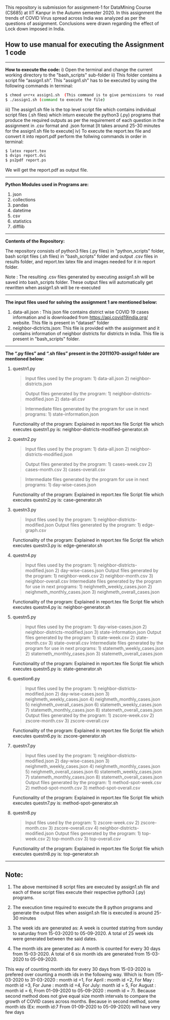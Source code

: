 This repository is submission for assignment-1 for DataMIning Course (CS685) at IIT Kanpur in the Autumn semester 2020. In this assignment the trends of COVID Virus spread across India was analyzed as per the questions of assignment. Conclusions were drawn regarding the effect of Lock down imposed in India.

## How to use manual for executing the Assignment 1 code

---------------------------
**How to execute the code:**
i) Open the terminal and change the current working directory to the "bash_scripts" sub-folder
ii) This folder contains a script file  “assign1.sh”. This "assign1.sh" has to be executed by using the following commands in terminal:

```sh
$ chmod u+r+x assign1.sh  (This command is to give permissions to read and execute the file)
$ ./assign1.sh (command to execute the file)
```

iii) The assign1.sh file is the top level script file which contains individual script files (.sh files) which inturn execute the python3 (.py) programs that produce the required outputs as per the requirement of each question in the assignment in .csv format and .json format [It takes around 25-30 minutes for the assign1.sh file to execute]
iv) To execute the report.tex file and convert it into report.pdf perform the follwing commands in order in terminal:

```sh
$ latex report.tex 
$ dvips report.dvi
$ ps2pdf report.ps
```
We will get the report.pdf as output file.

------------------------------------
**Python Modules used in Programs are:**
1) json
2) collections
3) pandas
4) datetime
5) csv
6) statistics
7) difflib
-------------------------------------------

**Contents of the Repository:**

The repository consists of python3 files (.py files) in "python_scripts" folder, bash script files (.sh files) in "bash_scripts" folder and output .csv files in results folder, and report.tex latex file and images needed for it in report folder.

Note : The resulting .csv files generated by executing assign1.sh will be saved into bash_scripts folder. These output files will automatically get rewritten when assign1.sh will be re-executed

----------------------------------------------------------------------
**The input files used for solving the assignment 1 are mentioned below:**

1) data-all.json : This json file contains district wise COVID 19 cases information and is downloaded from https://api.covid19india.org/ website. This file is present in "dataset" folder 
2) neighbor-dictricts.json: This file  is provided with the assignment and it contains information of neighbor districts for districts in India. This file is present in "bash_scripts" folder.

-------------------------------------------------------------------------
**The “.py files” and “.sh files” present in the 20111070-assign1 folder are mentioned below:**
1) questn1.py
	>Input files used by the program: 
    	1) data-all.json
       2) neighbor-districts.json

	>Output files generated by the program: 
		1) neighbor-districts-modified.json
	        2) data-all.csv

	>Intermediate files generated by the program for use in next programs:
	        1) state-information.json

	Functionality of the program: Explained in report.tex file
	Script file which executes questn1.py is: neighbor-districts-modified-generator.sh


2) questn2.py
	>Input files used by the program: 
		1) data-all.json 
		2) neighbor-districts-modified.json

    >Output files generated by the program: 
		1) cases-week.csv 
		2) cases-month.csv
		3) cases-overall.csv

    >Intermediate files generated by the program for use in next programs:
		1) day-wise-cases.json

    Functionality of the program: Explained in report.tex file
    Script file which executes questn2.py is: case-generator.sh


3) questn3.py
	>Input files used by the program:
		1) neighbor-districts-modified.json
   >Output files generated by the program:
		1) edge-graph.csv
   
   Functionality of the program: Explained in report.tex file
   Script file which executes questn3.py is: edge-generator.sh

4) questn4.py
	>Input files used by the program:
		1) neighbor-districts-modified.json
		2) day-wise-cases.json
   >Output files generated by the program:
		1) neighbor-week.csv
		2) neighbor-month.csv
		3) neighbor-overall.csv
   >Intermediate files generated by the program for use in next programs:
		1) neighmeth_weekly_cases.json
		2) neighmeth_monthly_cases.json
		3) neighmeth_overall_cases.json
		
	Functionality of the program: Explained in report.tex file
	Script file which executes questn4.py is: neighbor-generator.sh


5) questn5.py
    >Input files used by the program:
		1) day-wise-cases.json
		2) neighbor-districts-modified.json
		3) state-information.json
   >Output files generated by the program:
		1) state-week.csv
		2) state-month.csv
		3) state-overall.csv
   >Intermediate files generated by the program for use in next programs:
		1) statemeth_weekly_cases.json
		2) statemeth_monthly_cases.json
		3) statemeth_overall_cases.json

	Functionality of the program: Explained in report.tex file
	Script file which executes questn5.py is:  state-generator.sh

6) question6.py
	 >Input files used by the program:
		1) neighbor-districts-modified.json
		2) day-wise-cases.json
		3) neighmeth_weekly_cases.json
		4) neighmeth_monthly_cases.json
		5) neighmeth_overall_cases.json
		6) statemeth_weekly_cases.json
		7) statemeth_monthly_cases.json
		8) statemeth_overall_cases.json
   >Output files generated by the program:
		1) zscore-week.csv
		2) zscore-month.csv
		3) zscore-overall.csv
	
	Functionality of the program: Explained in report.tex file
	Script file which executes questn6.py is: zscore-generator.sh


7) questn7.py
   >Input files used by the program:
		1) neighbor-districts-modified.json
		2) day-wise-cases.json
		3) neighmeth_weekly_cases.json
		4) neighmeth_monthly_cases.json
		5) neighmeth_overall_cases.json
		6) statemeth_weekly_cases.json
		7) statemeth_monthly_cases.json
		8) statemeth_overall_cases.json
   >Output files generated by the program:
		1) method-spot-week.csv
		2) method-spot-month.csv
		3) method-spot-overall.csv
        
    Functionality of the program: Explained in report.tex file
	Script file which executes questn7.py is: method-spot-generator.sh
	
8) questn8.py
	>Input files used by the program:
		1) zscore-week.csv
		2) zscore-month.csv
		3) zscore-overall.csv
		4) neighbor-districts-modified.json
   >Output files generated by the program:
		1) top-week.csv
		2) top-month.csv
		3) top-overall.csv

	Functionality of the program: Explained in report.tex file
	Script file which executes questn8.py is: top-generator.sh
--------------------------------------------
## Note:
1) The above mentoined 8 script files are executed by assign1.sh file and each of these script files execute their respective python3 (.py) programs.

2) The execution time required to execute the 8 python programs and generate the output files when assign1.sh file is executed is around 25-30 minutes

3) The week ids are generated as: A week is counted statring from sunday to saturday from 15-03-2020 to 05-09-2020. A total of 25 week ids were generated between the said dates.

4) The month ids are generated as: A month is counted for every 30 days from 15-03-2020. A total of 6 six month ids are generated from 15-03-2020 to 05-09-2020.

This way of counting month ids for every 30 days from 15-03-2020 is prefered over counting a month ids in the following way. Which is: from (15-03-2020 to 31-03-2020 : month id =1, For April : month id =2, For May : month id =3, For June : month id =4, For July: month id = 5, For August : month id = 6, From 01-09-2020 to 05-09-2020 : month id = 7). Because second method does not give equal size month intervals to compare the growth of COVID cases across months. Because in second method, some month ids (Ex: month id:7 From 01-09-2020 to 05-09-2020) will have very few days
